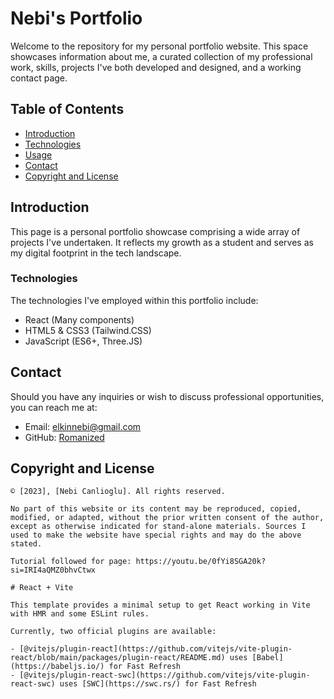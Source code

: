 # Nebi's Portfolio

Welcome to the repository for my personal portfolio website. This space showcases information about me, a curated collection of my professional work, skills, projects I've both developed and designed, and a working contact page.

## Table of Contents

- [Introduction](#introduction)
- [Technologies](#technologies)
- [Usage](#usage)
- [Contact](#contact)
- [Copyright and License](#copyright-and-license)

## Introduction

This page is a personal portfolio showcase comprising a wide array of projects I've undertaken. It reflects my growth as a student and serves as my digital footprint in the tech landscape.

### Technologies

The technologies I've employed within this portfolio include:

- React (Many components)
- HTML5 & CSS3 (Tailwind.CSS)
- JavaScript (ES6+, Three.JS)

## Contact

Should you have any inquiries or wish to discuss professional opportunities, you can reach me at:

- Email: [elkinnebi@gmail.com](mailto:elkinnebi@gmail.com)
- GitHub: [Romanized](https://github.com/romanized)

## Copyright and License

```plaintext
© [2023], [Nebi Canlioglu]. All rights reserved.

No part of this website or its content may be reproduced, copied, modified, or adapted, without the prior written consent of the author, except as otherwise indicated for stand-alone materials. Sources I used to make the website have special rights and may do the above stated.

Tutorial followed for page: https://youtu.be/0fYi8SGA20k?si=IRI4aQMZ0bhvCtwx

# React + Vite

This template provides a minimal setup to get React working in Vite with HMR and some ESLint rules.

Currently, two official plugins are available:

- [@vitejs/plugin-react](https://github.com/vitejs/vite-plugin-react/blob/main/packages/plugin-react/README.md) uses [Babel](https://babeljs.io/) for Fast Refresh
- [@vitejs/plugin-react-swc](https://github.com/vitejs/vite-plugin-react-swc) uses [SWC](https://swc.rs/) for Fast Refresh
